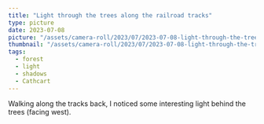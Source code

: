 ```yaml
---
title: "Light through the trees along the railroad tracks"
type: picture
date: 2023-07-08
picture: "/assets/camera-roll/2023/07/2023-07-08-light-through-the-trees-along-the-railroad-tracks/20230709_022529850_iOS.jpg"
thumbnail: "/assets/camera-roll/2023/07/2023-07-08-light-through-the-trees-along-the-railroad-tracks/20230709_022529850_iOS-thumbnail.jpg"
tags:
  - forest
  - light
  - shadows
  - Cathcart
---
```

Walking along the tracks back, I noticed some interesting light behind the trees (facing west).